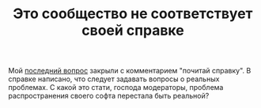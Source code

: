 ﻿---
title: "Это сообщество не соответствует своей справке"
se.owner.user_id: 11849
se.owner.display_name: "Грузчик"
se.owner.link: "https://ru.meta.stackoverflow.com/users/11849/%d0%93%d1%80%d1%83%d0%b7%d1%87%d0%b8%d0%ba"
se.link: "https://ru.meta.stackoverflow.com/questions/12557/%d0%ad%d1%82%d0%be-%d1%81%d0%be%d0%be%d0%b1%d1%89%d0%b5%d1%81%d1%82%d0%b2%d0%be-%d0%bd%d0%b5-%d1%81%d0%be%d0%be%d1%82%d0%b2%d0%b5%d1%82%d1%81%d1%82%d0%b2%d1%83%d0%b5%d1%82-%d1%81%d0%b2%d0%be%d0%b5%d0%b9-%d1%81%d0%bf%d1%80%d0%b0%d0%b2%d0%ba%d0%b5"
se.question_id: 12557
se.post_type: question
---
<p>Мой <a href="https://ru.stackoverflow.com/q/1511996/">последний вопрос</a> закрыли с комментарием &quot;почитай справку&quot;. В справке написано, что следует задавать вопросы о реальных проблемах. С какой это стати, господа модераторы, проблема распространения своего софта перестала быть реальной?</p>
